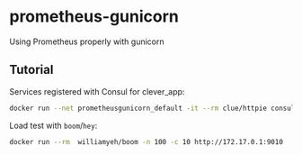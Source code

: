 # prometheus-gunicorn
Using Prometheus properly with gunicorn

## Tutorial
Services registered with Consul for clever_app:
```sh
docker run --net prometheusgunicorn_default -it --rm clue/httpie consul:8500/v1/catalog/service/prom-gunicorn-clever
```
Load test with `boom`/`hey`:
```sh
docker run --rm  williamyeh/boom -n 100 -c 10 http://172.17.0.1:9010
```
